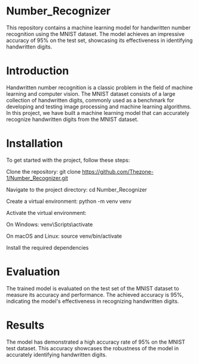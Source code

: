 # Number_Recognizer
This repository contains a machine learning model for handwritten number recognition using the MNIST dataset. The model achieves an impressive accuracy of 95% on the test set, showcasing its effectiveness in identifying handwritten digits.

# Introduction
Handwritten number recognition is a classic problem in the field of machine learning and computer vision. The MNIST dataset consists of a large collection of handwritten digits, commonly used as a benchmark for developing and testing image processing and machine learning algorithms. In this project, we have built a machine learning model that can accurately recognize handwritten digits from the MNIST dataset.

# Installation
To get started with the project, follow these steps:

Clone the repository: git clone https://github.com/Thezone-1/Number_Recognizer.git

Navigate to the project directory: cd Number_Recognizer

Create a virtual environment: python -m venv venv

Activate the virtual environment:

On Windows: venv\Scripts\activate

On macOS and Linux: source venv/bin/activate

Install the required dependencies

# Evaluation
The trained model is evaluated on the test set of the MNIST dataset to measure its accuracy and performance. The achieved accuracy is 95%, indicating the model's effectiveness in recognizing handwritten digits.

# Results
The model has demonstrated a high accuracy rate of 95% on the MNIST test dataset. This accuracy showcases the robustness of the model in accurately identifying handwritten digits.
